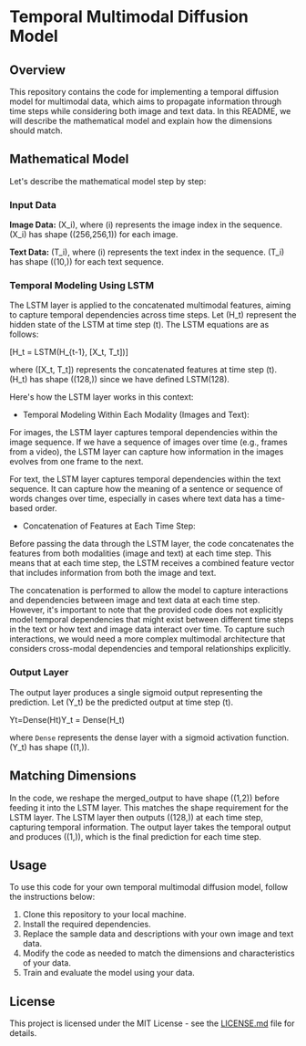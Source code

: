 # Temporal Multimodal Diffusion Model

## Overview

This repository contains the code for implementing a temporal diffusion model for multimodal data, which aims to propagate information through time steps while considering both image and text data. In this README, we will describe the mathematical model and explain how the dimensions should match.

## Mathematical Model

Let's describe the mathematical model step by step:

### Input Data

**Image Data:** \(X_i\), where \(i\) represents the image index in the sequence. \(X_i\) has shape \((256,256,1)\) for each image.

**Text Data:** \(T_i\), where \(i\) represents the text index in the sequence. \(T_i\) has shape \((10,)\) for each text sequence.

### Temporal Modeling Using LSTM

The LSTM layer is applied to the concatenated multimodal features, aiming to capture temporal dependencies across time steps. Let \(H_t\) represent the hidden state of the LSTM at time step \(t\). The LSTM equations are as follows:

\[H_t = LSTM(H_{t-1}, [X_t, T_t])\]

where \([X_t, T_t]\) represents the concatenated features at time step \(t\). \(H_t\) has shape \((128,)\) since we have defined LSTM(128).

Here's how the LSTM layer works in this context:

- Temporal Modeling Within Each Modality (Images and Text):

For images, the LSTM layer captures temporal dependencies within the image sequence. If we have a sequence of images over time (e.g., frames from a video), the LSTM layer can capture how information in the images evolves from one frame to the next.

For text, the LSTM layer captures temporal dependencies within the text sequence. It can capture how the meaning of a sentence or sequence of words changes over time, especially in cases where text data has a time-based order.

- Concatenation of Features at Each Time Step:

Before passing the data through the LSTM layer, the code concatenates the features from both modalities (image and text) at each time step. This means that at each time step, the LSTM receives a combined feature vector that includes information from both the image and text.

The concatenation is performed to allow the model to capture interactions and dependencies between image and text data at each time step.
However, it's important to note that the provided code does not explicitly model temporal dependencies that might exist between different time steps in the text or how text and image data interact over time. To capture such interactions, we would need a more complex multimodal architecture that considers cross-modal dependencies and temporal relationships explicitly.

### Output Layer

The output layer produces a single sigmoid output representing the prediction. Let \(Y_t\) be the predicted output at time step \(t\).

Yt=Dense(Ht)Y_t = Dense(H_t)

where `Dense` represents the dense layer with a sigmoid activation function. \(Y_t\) has shape \((1,)\).

## Matching Dimensions

In the code, we reshape the merged_output to have shape \((1,2)\) before feeding it into the LSTM layer. This matches the shape requirement for the LSTM layer. The LSTM layer then outputs \((128,)\) at each time step, capturing temporal information. The output layer takes the temporal output and produces \((1,)\), which is the final prediction for each time step.

## Usage

To use this code for your own temporal multimodal diffusion model, follow the instructions below:

1. Clone this repository to your local machine.
2. Install the required dependencies.
3. Replace the sample data and descriptions with your own image and text data.
4. Modify the code as needed to match the dimensions and characteristics of your data.
5. Train and evaluate the model using your data.

## License

This project is licensed under the MIT License - see the [LICENSE.md](LICENSE.md) file for details.

